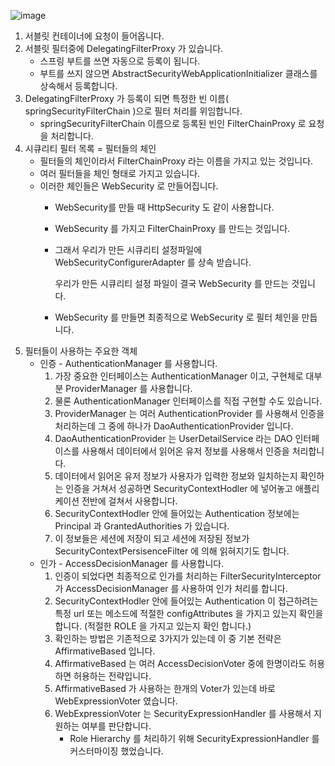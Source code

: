 ![image](https://user-images.githubusercontent.com/77683221/234006338-8bb03ef3-68f7-4655-91d2-3e9efef762d8.png)

1. 서블릿 컨테이너에 요청이 들어옵니다.
2. 서블릿 필터중에 DelegatingFilterProxy 가 있습니다.
    - 스프링 부트를 쓰면 자동으로 등록이 됩니다.
    - 부트를 쓰지 않으면 AbstractSecurityWebApplicationInitializer 클래스를 상속해서 등록합니다.
3. DelegatingFilterProxy 가 등록이 되면 특정한 빈 이름( springSecurityFilterChain )으로 필터 처리를 위임합니다. 
    - springSecurityFilterChain 이름으로 등록된 빈인 FilterChainProxy 로 요청을 처리합니다.
4. 시큐리티 필터 목록 = 필터들의 체인
    - 필터들의 체인이라서 FilterChainProxy 라는 이름을 가지고 있는 것입니다.
    - 여러 필터들을 체인 형태로 가지고 있습니다.
    - 이러한 체인들은 WebSecurity 로 만들어집니다.
        - WebSecurity를 만들 때 HttpSecurity 도 같이 사용합니다.
        - WebSecurity 를 가지고 FilterChainProxy 를 만드는 것입니다.
        - 그래서 우리가 만든 시큐리티 설정파일에 WebSecurityConfigurerAdapter 를 상속 받습니다.
            
            우리가 만든 시큐리티 설정 파일이 결국 WebSecurity 를 만드는 것입니다.
            
        - WebSecurity 를 만들면 최종적으로 WebSecurity 로 필터 체인을 만듭니다.
5. 필터들이 사용하는 주요한 객체
    - 인증 - AuthenticationManager 를 사용합니다.
        1. 가장 중요한 인터페이스는 AuthenticationManager 이고, 구현체로 대부분 ProviderManager 를 사용합니다.
        2. 물론 AuthenticationManager 인터페이스를 직접 구현할 수도 있습니다.
        3. ProviderManager 는 여러 AuthenticationProvider 를 사용해서 인증을 처리하는데 그 중에 하나가 DaoAuthenticationProvider 입니다.
        4. DaoAuthenticationProvider 는 UserDetailService 라는 DAO 인터페이스를 사용해서 데이터에서 읽어온 유저 정보를 사용해서 인증을 처리합니다.
        5. 데이터에서 읽어온 유저 정보가 사용자가 입력한 정보와 일치하는지 확인하는 인증을 거쳐서 성공하면 SecurityContextHodler 에 넣어놓고 애플리케이션 전반에 걸쳐서 사용합니다.
        6. SecurityContextHodler 안에 들어있는 Authentication 정보에는 Principal 과 GrantedAuthorities 가 있습니다.
        7. 이 정보들은 세션에 저장이 되고 세션에 저장된 정보가 SecurityContextPersisenceFilter 에 의해 읽혀지기도 합니다.
    - 인가 - AccessDecisionManager 를 사용합니다.
        1. 인증이 되었다면 최종적으로 인가를 처리하는 FilterSecurityInterceptor 가 AccessDecisionManager 를 사용하여 인가 처리를 합니다.
        2. SecurityContextHodler 안에 들어있는 Authentication 이 접근하려는 특정 url 또는 메소드에 적절한 configAttributes 을 가지고 있는지 확인을 합니다. (적절한 ROLE 을 가지고 있는지 확인 합니다.)
        3. 확인하는 방법은 기존적으로 3가지가 있는데 이 중 기본 전략은 AffirmativeBased 입니다.
        4. AffirmativeBased 는 여러 AccessDecisionVoter 중에 한명이라도 허용하면 허용하는 전략입니다.
        5. AffirmativeBased 가 사용하는 한개의 Voter가 있는데 바로 WebExpressionVoter 였습니다.
        6. WebExpressionVoter 는 SecurityExpressionHandler 를 사용해서 지원하는 여부를 판단합니다.
            - Role Hierarchy 를 처리하기 위해 SecurityExpressionHandler 를 커스터마이징 했었습니다.
